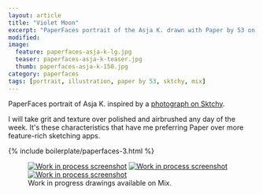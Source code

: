 ```yaml
---
layout: article
title: "Violet Moon"
excerpt: "PaperFaces portrait of the Asja K. drawn with Paper by 53 on an iPad."
modified: 
image: 
  feature: paperfaces-asja-k-lg.jpg
  teaser: paperfaces-asja-k-teaser.jpg
  thumb: paperfaces-asja-k-150.jpg
category: paperfaces
tags: [portrait, illustration, paper by 53, sktchy, mix]
---
```


PaperFaces portrait of Asja K. inspired by a [photograph on Sktchy](http://sktchy.com/d5SaaC).

I will take grit and texture over polished and airbrushed any day of the week. It's these characteristics that have me preferring Paper over more feature-rich sketching apps.

{% include boilerplate/paperfaces-3.html %}

<figure class="third">
  <a href="https://mix.fiftythree.com/11098-Michael-Rose/1887226"><img src="{{ site.url }}/images/paperfaces-asja-k-process-1-600.jpg" alt="Work in process screenshot"></a>
  <a href="https://mix.fiftythree.com/11098-Michael-Rose/1887463"><img src="{{ site.url }}/images/paperfaces-asja-k-process-2-600.jpg" alt="Work in process screenshot"></a>
  <a href="https://mix.fiftythree.com/11098-Michael-Rose/1896998"><img src="{{ site.url }}/images/paperfaces-asja-k-process-3-600.jpg" alt="Work in process screenshot"></a>
  <figcaption>Work in progress drawings available on Mix.</figcaption>
</figure>

